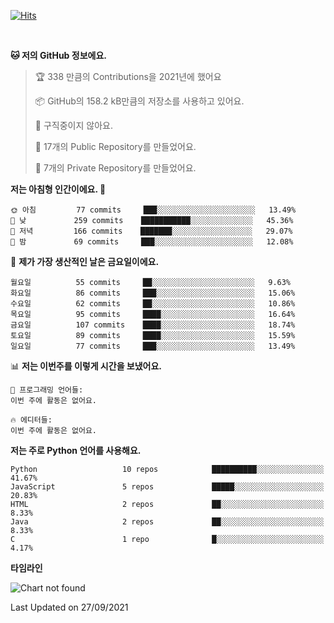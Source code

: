 [![Hits](https://hits.seeyoufarm.com/api/count/incr/badge.svg?url=https%3A%2F%2Fgithub.com%2FSoohan-Park&count_bg=%23000000&title_bg=%23828282&icon=gradle.svg&icon_color=%23FFFFFF&title=Visited&edge_flat=false)](https://hits.seeyoufarm.com)  

<br/>

<!--START_SECTION:waka-->
**🐱 저의 GitHub 정보에요.** 

> 🏆 338 만큼의 Contributions을 2021년에 했어요
 > 
> 📦 GitHub의 158.2 kB만큼의 저장소를 사용하고 있어요. 
 > 
> 🚫 구직중이지 않아요.
 > 
> 📜 17개의 Public Repository를 만들었어요. 
 > 
> 🔑 7개의 Private Repository를 만들었어요.  
 > 
**저는 아침형 인간이에요. 🐤** 

```text
🌞 아침         77 commits     ███░░░░░░░░░░░░░░░░░░░░░░   13.49% 
🌆 낮　         259 commits    ███████████░░░░░░░░░░░░░░   45.36% 
🌃 저녁         166 commits    ███████░░░░░░░░░░░░░░░░░░   29.07% 
🌙 밤　         69 commits     ███░░░░░░░░░░░░░░░░░░░░░░   12.08%

```
📅 **제가 가장 생산적인 날은 금요일이에요.** 

```text
월요일          55 commits     ██░░░░░░░░░░░░░░░░░░░░░░░   9.63% 
화요일          86 commits     ███░░░░░░░░░░░░░░░░░░░░░░   15.06% 
수요일          62 commits     ██░░░░░░░░░░░░░░░░░░░░░░░   10.86% 
목요일          95 commits     ████░░░░░░░░░░░░░░░░░░░░░   16.64% 
금요일          107 commits    ████░░░░░░░░░░░░░░░░░░░░░   18.74% 
토요일          89 commits     ████░░░░░░░░░░░░░░░░░░░░░   15.59% 
일요일          77 commits     ███░░░░░░░░░░░░░░░░░░░░░░   13.49%

```


📊 **저는 이번주를 이렇게 시간을 보냈어요.** 

```text
💬 프로그래밍 언어들: 
이번 주에 활동은 없어요.

🔥 에디터들: 
이번 주에 활동은 없어요.

```

**저는 주로 Python 언어를 사용해요.** 

```text
Python                   10 repos            ██████████░░░░░░░░░░░░░░░   41.67% 
JavaScript               5 repos             █████░░░░░░░░░░░░░░░░░░░░   20.83% 
HTML                     2 repos             ██░░░░░░░░░░░░░░░░░░░░░░░   8.33% 
Java                     2 repos             ██░░░░░░░░░░░░░░░░░░░░░░░   8.33% 
C                        1 repo              █░░░░░░░░░░░░░░░░░░░░░░░░   4.17%

```


**타임라인**

![Chart not found](https://raw.githubusercontent.com/Soohan-Park/Soohan-Park/master/charts/bar_graph.png) 


 Last Updated on 27/09/2021
<!--END_SECTION:waka-->
